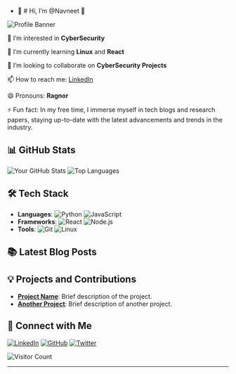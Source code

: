 - 👋 # Hi, I’m @Navneet 👋

![Profile Banner](https://via.placeholder.com/1200x300.png?text=Welcome+to+My+GitHub+Profile)

👀 I’m interested in **CyberSecurity**

🌱 I’m currently learning **Linux** and **React**

💞️ I’m looking to collaborate on **CyberSecurity Projects**

📫 How to reach me: [LinkedIn](your-linkedin-profile-url)

😄 Pronouns: **Ragnor**

⚡ Fun fact: In my free time, I immerse myself in tech blogs and research papers, staying up-to-date with the latest advancements and trends in the industry.

## 📊 GitHub Stats

![Your GitHub Stats](https://github-readme-stats.vercel.app/api?username=your-github-username&show_icons=true&theme=radical)
![Top Languages](https://github-readme-stats.vercel.app/api/top-langs/?username=your-github-username&layout=compact&theme=radical)

## 🛠️ Tech Stack

- **Languages**: 
  ![Python](https://img.shields.io/badge/-Python-blue?style=flat&logo=python)
  ![JavaScript](https://img.shields.io/badge/-JavaScript-yellow?style=flat&logo=javascript)
- **Frameworks**: 
  ![React](https://img.shields.io/badge/-React-blue?style=flat&logo=react)
  ![Node.js](https://img.shields.io/badge/-Node.js-green?style=flat&logo=node.js)
- **Tools**: 
  ![Git](https://img.shields.io/badge/-Git-orange?style=flat&logo=git)
  ![Linux](https://img.shields.io/badge/-Linux-black?style=flat&logo=linux)

## 📚 Latest Blog Posts

<!-- BLOG-POST-LIST:START -->
<!-- BLOG-POST-LIST:END -->

## 💡 Projects and Contributions

- **[Project Name](project-url)**: Brief description of the project.
- **[Another Project](project-url)**: Brief description of another project.

## 🤝 Connect with Me

[![LinkedIn](https://img.shields.io/badge/LinkedIn-blue?style=flat&logo=linkedin)](your-linkedin-profile-url)
[![GitHub](https://img.shields.io/badge/GitHub-black?style=flat&logo=github)](your-github-profile-url)
[![Twitter](https://img.shields.io/badge/Twitter-blue?style=flat&logo=twitter)](your-twitter-profile-url)

![Visitor Count](https://komarev.com/ghpvc/?username=your-github-username&color=blue)

---



<!---
CnRagnor/CnRagnor is a ✨ special ✨ repository because its `README.md` (this file) appears on your GitHub profile.
You can click the Preview link to take a look at your changes.
--->

